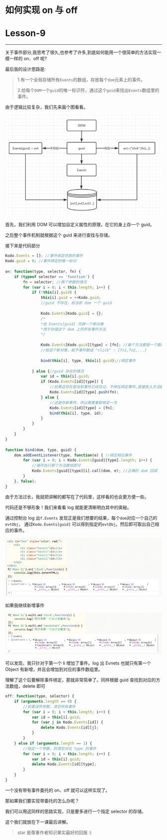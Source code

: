 # 如何实现 on 与 off

# Lesson-9

* * *

关于事件部分,我思考了很久,也参考了许多,到底如何能用一个很简单的方法实现一模一样的 on、off 呢?

最后我的设计思路是:

> 1.有一个全局存储所有`Events`的数组，存放每个`dom`元素上的事件。
> 
> 2.给每个`DOM`一个`guid`的唯一标识符，通过这个`guid`来找出`Events`数组里的事件。

由于逻辑比较复杂，我们先来画个图看看。

![事件设计流程图](img/20fbc6e7.png)

首先，我们利用 DOM 可以增加自定义属性的原理，在它的身上存一个 guid。

之后整个事件机制就根据这个 guid 来进行查找与存储。

接下来是代码部分

```js
Kodo.Events = []; //事件绑定存放的事件
Kodo.guid = 0; //事件绑定的唯一标识

on: function(type, selector, fn) {
    if (typeof selector == 'function') {
        fn = selector; //两个参数的情况
        for (var i = 0; i < this.length; i++) {
            if (!this[i].guid) {
                this[i].guid = ++Kodo.guid;
                //guid 不存在，给当前 dom 一个 guid

                Kodo.Events[Kodo.guid] = {};
                /*
                *给 Events[guid] 开辟一个新对象
                *用于存储这个 dom 上的所有事件方法
                */

                Kodo.Events[Kodo.guid][type] = [fn]; //每个方法都是一个数组
                //给这个新对象，赋予事件数组 "click" : [fn1,fn2,...]

                bind(this[i], type, this[i].guid);//绑定事件

            } else {//guid 存在的情况
                var id = this[i].guid;
                if (Kodo.Events[id][type]) {
                    //如果这存在是当前事件已经存过，不用在绑定事件,直接放入方法数组即可
                    Kodo.Events[id][type].push(fn);
                } else {
                    //这是存新事件，所以需要重新绑定一次
                    Kodo.Events[id][type] = [fn];
                    bind(this[i], type, id);
                }
            }
        }
    }
}

function bind(dom, type, guid) {
    dom.addEventListener(type, function(e) { //绑定相应事件
        for (var i = 0; i < Kodo.Events[guid][type].length; i++) {
            //循环执行那个方法数组即可
            Kodo.Events[guid][type][i].call(dom, e); //正确的 dom 回调
        }
    }, false);
} 
```

由于方法过长，我就把讲解的都写在了代码里，这样看的也会更方便一些。

代码还是不够形象！我们来看看 log 就能更清晰明白其中的奥秘。

通过控制台 log 出`f.Events` 发现正是我们想要的结果，每个`dom`对应一个自己的`evtObj`， 通过`Kodo.Events[guid]` 可以得到指定的`evtObj`。然后即可取出自己相应的事件。

![绑定事件 demo](img/e81b4997.png)

如果我继续新增事件

![绑定事件 demo1](img/9f7c48f4.png)

可以发现，我只针对于第一个 li 增加了事件。log 出 Evnets 也就只有第一个 Object 有新增，并且会增加到对应的事件数组里。

理解了这个后要解除事件绑定，那就非常简单了。同样根据 guid 查找到对应的方法数组，delete 即可

```js
off: function(type, selector) {
    if (arguments.length == 0) {
        //如果没传参数，清空所有事件
        for (var i = 0; i < this.length; i++) {
            var id = this[i].guid;
            for (var j in Kodo.Events[id]) {
                delete Kodo.Events[id][j];
            }
        }
    } else if (arguments.length == 1) {
        //指定一个参数，则清空对应 type 的事件
        for (var i = 0; i < this.length; i++) {
            var id = this[i].guid;
            delete Kodo.Events[id][type];
        }
    } 
} 
```

一个没有带有事件委托的 on、off 就可以这样实现了。

那如果我们要实现带委托的怎么办呢？

我们可以用这同样的思路实现，只是要多进行一个指定 selector 的存储。

这个我们就放在下一课最后讲解。

> star 是尊重作者知识果实最好的回报 :)